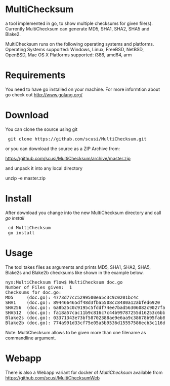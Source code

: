 MultiChecksum
=============

a tool implemented in go, to show multiple checksums for given file(s).
Currently MultiChecksum can generate MD5, SHA1, SHA2, SHA5 and Blake2.

MultiChecksum runs on the following operating systems and platforms.
Operating Systems supported: Windows, Linux, FreeBSD, NetBSD, OpenBSD, Mac OS X
Platforms supported: i386, amd64, arm 

Requirements
============

You need to have go installed on your machine. For more informtion about go check out http://www.golang.org/

Download
========

You can clone the source using git
<pre>
 git clone https://github.com/scusi/MultiChecksum.git
</pre>

or you can download the source as a ZIP Archive from:

 https://github.com/scusi/MultiChecksum/archive/master.zip

and unpack it into any local directory

 unzip -e master.zip

Install
=======

After download you change into the new MultiChecksum directory and call _go install_

<pre>
 cd MultiChecksum
 go install
</pre>
Usage
=====

The tool takes files as arguments and prints MD5, SHA1, SHA2, SHA5, Blake2s and Blake2b checksums 
like shown in the example below.

<pre>
nyx:MultiChecksum flow$ MultiChecksum doc.go 
Number of Files given:  1
Checksums for doc.go:
MD5     (doc.go): 4773d77cc5299500ea5c3c9c0201bc4c
SHA1    (doc.go): 894466465df48d3fba5508cc8480a12abfed6920
SHA256  (doc.go): 6a8b25c0c9195c5fddf74ee7bad56306082c9027fae366bc73801f71e2e150e5
SHA512  (doc.go): fa18a57cac11b9c816c7c44b99787255d16253c6bb1b08f6154386e929b8ef7f1d7156fc6699ed7fd9bc4a4dbf95421597a790d34837948651761ec72dfca4ad
Blake2s (doc.go): 03371343e73bf58702388ae9e6aa9c38678b95fab8140169553f70f52a110165
Blake2b (doc.go): 774a991d33cf75e05a5b9536d15557586ecb3c116da0a16f1f5a352f175ee44d
</pre>

Note: MultiChecksum allows to be given more than one filename as commandline argument.

Webapp
======

There is also a Webapp variant for docker of _MultiChecksum_ available from https://github.com/scusi/MultiChecksumWeb
